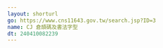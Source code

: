 ```yaml
---
layout: shorturl
go: https://www.cns11643.gov.tw/search.jsp?ID=3
name: CJ 倉頡碼及書法字型
dt: 240410082239
---
```

